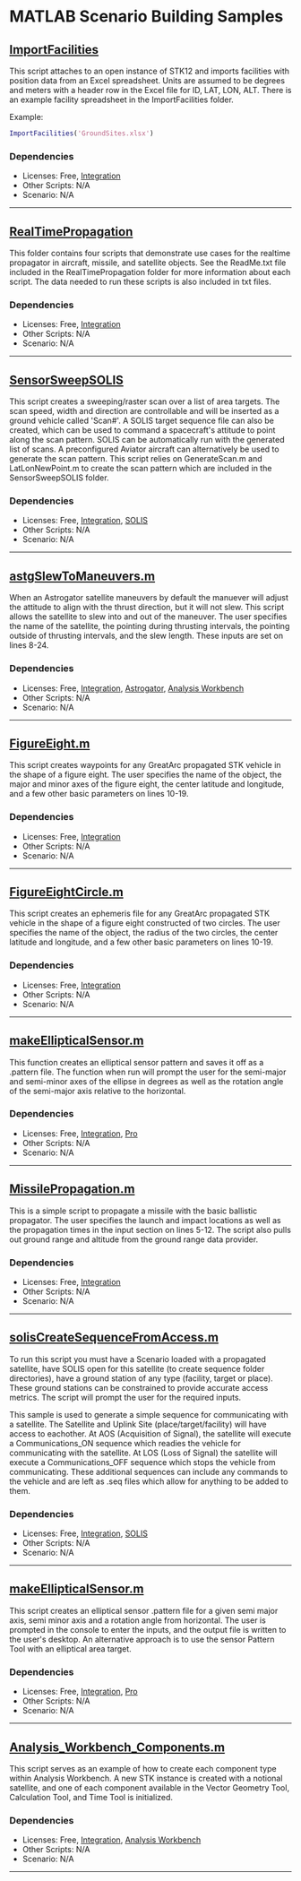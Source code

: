 # MATLAB Scenario Building Samples

## [ImportFacilities](ImportFacilities)

This script attaches to an open instance of STK12 and imports facilities with position data from an Excel spreadsheet. Units are assumed to be degrees and meters with a header row in the Excel file for ID, LAT, LON, ALT. There is an example facility spreadsheet in the ImportFacilities folder.

Example:

```matlab
ImportFacilities('GroundSites.xlsx')
```

### Dependencies

* Licenses: Free, [Integration](https://www.agi.com/products/stk-systems-bundle/stk-integration)
* Other Scripts: N/A
* Scenario: N/A

---

## [RealTimePropagation](RealTimePropagation)

This folder contains four scripts that demonstrate use cases for the realtime propagator in aircraft, missile, and satellite objects. See the ReadMe.txt file included in the RealTimePropagation folder for more information about each script. The data needed to run these scripts is also included in txt files.

### Dependencies

* Licenses: Free, [Integration](https://www.agi.com/products/stk-systems-bundle/stk-integration)
* Other Scripts: N/A
* Scenario: N/A

---

## [SensorSweepSOLIS](SensorSweepSOLIS)

This script creates a sweeping/raster scan over a list of area targets. The scan speed, width and direction are controllable and will be inserted as a ground vehicle called 'Scan#'. A SOLIS target sequence file can also be created, which can be used to command a spacecraft's attitude to point along the scan pattern. SOLIS can be automatically run with the generated list of scans. A preconfigured Aviator aircraft can alternatively be used to generate the scan pattern. This script relies on GenerateScan.m and LatLonNewPoint.m to create the scan pattern which are included in the SensorSweepSOLIS folder.

### Dependencies

* Licenses: Free, [Integration](https://www.agi.com/products/stk-systems-bundle/stk-integration), [SOLIS](https://www.agi.com/products/stk-specialized-modules/stk-solis)
* Other Scripts: N/A
* Scenario: N/A

---

## [astgSlewToManeuvers.m](astgSlewToManeuvers.m)

When an Astrogator satellite maneuvers by default the manuever will adjust the attitude to align with the thrust direction, but it will not slew. This script allows the satellite to slew into and out of the maneuver. The user specifies the name of the satellite, the pointing during thrusting intervals, the pointing outside of thrusting intervals, and the slew length. These inputs are set on lines 8-24.

### Dependencies

* Licenses: Free, [Integration](https://www.agi.com/products/stk-systems-bundle/stk-integration), [Astrogator](https://www.agi.com/products/stk-specialized-modules/stk-astrogator), [Analysis Workbench](https://www.agi.com/products/stk-systems-bundle/stk-analysis-workbench)
* Other Scripts: N/A
* Scenario: N/A

---

## [FigureEight.m](FigureEight.m)

This script creates waypoints for any GreatArc propagated STK vehicle in the shape of a figure eight. The user specifies the name of the object, the major and minor axes of the figure eight, the center latitude and longitude, and a few other basic parameters on lines 10-19.

### Dependencies

* Licenses: Free, [Integration](https://www.agi.com/products/stk-systems-bundle/stk-integration)
* Other Scripts: N/A
* Scenario: N/A

---

## [FigureEightCircle.m](FigureEightCircle.m)

This script creates an ephemeris file for any GreatArc propagated STK vehicle in the shape of a figure eight constructed of two circles. The user specifies the name of the object, the radius of the two circles, the center latitude and longitude, and a few other basic parameters on lines 10-19.

### Dependencies

* Licenses: Free, [Integration](https://www.agi.com/products/stk-systems-bundle/stk-integration)
* Other Scripts: N/A
* Scenario: N/A

---

## [makeEllipticalSensor.m](makeEllipticalSensor.m)

This function creates an elliptical sensor pattern and saves it off as a .pattern file. The function when run will prompt the user for the semi-major and semi-minor axes of the ellipse in degrees as well as the rotation angle of the semi-major axis relative to the horizontal.

### Dependencies

* Licenses: Free, [Integration](https://www.agi.com/products/stk-systems-bundle/stk-integration), [Pro](https://www.agi.com/products/stk-systems-bundle/stk-professional)
* Other Scripts: N/A
* Scenario: N/A

---

## [MissilePropagation.m](MissilePropagation.m)

This is a simple script to propagate a missile with the basic ballistic propagator. The user specifies the launch and impact locations as well as the propagation times in the input section on lines 5-12. The script also pulls out ground range and altitude from the ground range data provider.

### Dependencies

* Licenses: Free, [Integration](https://www.agi.com/products/stk-systems-bundle/stk-integration)
* Other Scripts: N/A
* Scenario: N/A

---

## [solisCreateSequenceFromAccess.m](solisCreateSequenceFromAccess.m)

To run this script you must have a Scenario loaded with a propagated satellite, have SOLIS open for this satellite (to create sequence folder directories), have a ground station of any type (facility, target or place). These ground stations can be constrained to provide accurate access metrics. The script will prompt the user for the required inputs.

This sample is used to generate a simple sequence for communicating with a satellite. The Satellite and Uplink Site (place/target/facility) will have access to eachother. At AOS (Acquisition of Signal), the satellite will execute a Communications_ON sequence which readies the vehicle for communicating with the satellite. At LOS (Loss of Signal) the satellite will execute a Communications_OFF sequence which stops the vehicle from communicating. These additional sequences can include any commands to the vehicle and are left as .seq files which allow for anything to be added to them.

### Dependencies

* Licenses: Free, [Integration](https://www.agi.com/products/stk-systems-bundle/stk-integration), [SOLIS](https://www.agi.com/products/stk-specialized-modules/stk-solis)
* Other Scripts: N/A
* Scenario: N/A

---

## [makeEllipticalSensor.m](makeEllipticalSensor.m)

This script creates an elliptical sensor .pattern file for a given semi major axis, semi minor axis and a rotation angle from horizontal. The user is prompted in the console to enter the inputs, and the output file is written to the user's desktop. An alternative approach is to use the sensor Pattern Tool with an elliptical area target.

### Dependencies

* Licenses: Free, [Integration](https://www.agi.com/products/stk-systems-bundle/stk-integration), [Pro](https://www.agi.com/products/stk-systems-bundle/stk-professional)
* Other Scripts: N/A
* Scenario: N/A

---

## [Analysis_Workbench_Components.m](Analysis_Workbench_Components.m)

This script serves as an example of how to create each component type within Analysis Workbench. A new STK instance is created with a notional satellite, and one of each component available in the Vector Geometry Tool, Calculation Tool, and Time Tool is initialized.

### Dependencies

* Licenses: Free, [Integration](https://www.agi.com/products/stk-systems-bundle/stk-integration), [Analysis Workbench](https://www.agi.com/products/stk-systems-bundle/stk-analysis-workbench)
* Other Scripts: N/A
* Scenario: N/A

---